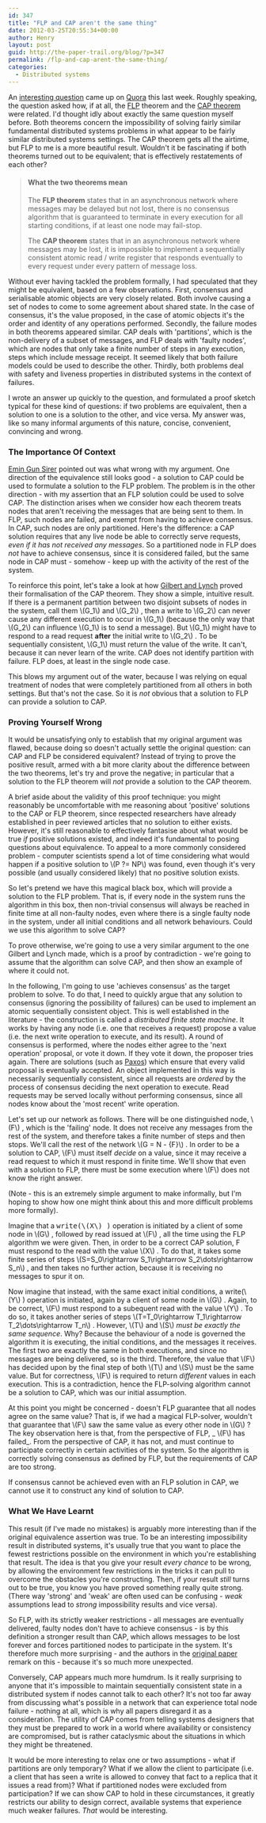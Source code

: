 ```yaml
---
id: 347
title: "FLP and CAP aren't the same thing"
date: 2012-03-25T20:55:34+00:00
author: Henry
layout: post
guid: http://the-paper-trail.org/blog/?p=347
permalink: /flp-and-cap-arent-the-same-thing/
categories:
  - Distributed systems
---
```

An [interesting question](http://www.quora.com/Distributed-Systems/Are-the-FLP-impossibility-result-and-Brewers-CAP-theorem-basically-equivalent) came up on [Quora](http://www.quora.com) this last week. Roughly speaking, the question asked how, if at all, the [FLP](http://the-paper-trail.org/blog/?p=49) theorem and the [CAP theorem](http://the-paper-trail.org/blog/?p=290) were related. I'd thought idly about exactly the same question myself before. Both theorems concern the impossibility of solving fairly similar fundamental distributed systems problems in what appear to be fairly similar distributed systems settings. The CAP theorem gets all the airtime, but FLP to me is a more beautiful result. Wouldn't it be fascinating if both theorems turned out to be equivalent; that is effectively restatements of each other?

<!--more-->

> #### What the two theorems mean
>
> The **FLP theorem** states that in an asynchronous network where messages may be delayed but not lost, there is no consensus algorithm that is guaranteed to terminate in every execution for all starting conditions, if at least one node may fail-stop.</strong>
>
> The **CAP theorem** states that in an asynchronous network where messages may be lost, it is impossible to implement a sequentially consistent atomic read / write register that responds eventually to every request under every pattern of message loss.</ul>

Without ever having tackled the problem formally, I had speculated that they might be equivalent, based on a few observations. First, consensus and serialisable atomic objects are very closely related. Both involve causing a set of nodes to come to some agreement about shared state. In the case of consensus, it's the value proposed, in the case of atomic objects it's the order and identity of any operations performed. Secondly, the failure modes in both theorems appeared similar. CAP deals with 'partitions', which is the non-delivery of a subset of messages, and FLP deals with 'faulty nodes', which are nodes that only take a finite number of steps in any execution, steps which include message receipt. It seemed likely that both failure models could be used to describe the other. Thirdly, both problems deal with safety and liveness properties in distributed systems in the context of failures.

I wrote an answer up quickly to the question, and formulated a proof sketch typical for these kind of questions: if two problems are equivalent, then a solution to one is a solution to the other, and vice versa. My answer was, like so many informal arguments of this nature, concise, convenient, convincing and wrong.

### The Importance Of Context

[Emin Gun Sirer](http://www.cs.cornell.edu/people/egs/) pointed out was what wrong with my argument. One direction of the equivalence still looks good - a solution to CAP could be used to formulate a solution to the FLP problem. The problem is in the other direction - with my assertion that an FLP solution could be used to solve CAP. The distinction arises when we consider how each theorem treats nodes that aren't receiving the messages that are being sent to them. In FLP, such nodes are failed, and exempt from having to achieve consensus. In CAP, such nodes are only partitioned. Here's the difference: a CAP solution requires that any live node be able to correctly serve requests, _even if it has not received any messages_. So a partitioned node in FLP does _not_ have to achieve consensus, since it is considered failed, but the same node in CAP must - somehow - keep up with the activity of the rest of the system.

To reinforce this point, let's take a look at how [Gilbert and Lynch](http://dl.acm.org/citation.cfm?id=564601) proved their formalisation of the CAP theorem. They show a simple, intuitive result. If there is a permanent partition between two disjoint subsets of nodes in the system, call them  \\(G_1\\) and \\(G_2\\) , then a write to  \\(G_2\\) can never cause any different execution to occur in  \\(G_1\\) (because the only way that  \\(G_2\\) can influence  \\(G_1\\) is to send a message). But  \\(G_1\\) might have to respond to a read request **after** the initial write to \\(G_2\\) . To be sequentially consistent,  \\(G_1\\) must return the value of the write. It can't, because it can never learn of the write. CAP does not identify partition with failure. FLP does, at least in the single node case.

This blows my argument out of the water, because I was relying on equal treatment of nodes that were completely partitioned from all others in both settings. But that's not the case. So it is _not_ obvious that a solution to FLP can provide a solution to CAP.

### Proving Yourself Wrong

It would be unsatisfying only to establish that my original argument was flawed, because doing so doesn't actually settle the original question: can CAP and FLP be considered equivalent? Instead of trying to prove the positive result, armed with a bit more clarity about the difference between the two theorems, let's try and prove the negative; in particular that a solution to the FLP theorem will _not_ provide a solution to the CAP theorem.

A brief aside about the validity of this proof technique: you might reasonably be uncomfortable with me reasoning about 'positive' solutions to the CAP or FLP theorem, since respected researchers have already established in peer reviewed articles that no solution to either exists. However, it's still reasonable to effectively fantasise about what would be true _if_ positive solutions existed, and indeed it's fundamental to posing questions about equivalence. To appeal to a more commonly considered problem - computer scientists spend a lot of time considering what would happen if a positive solution to  \\(P ?= NP\\) was found, even though it's very possible (and usually considered likely) that no positive solution exists.

So let's pretend we have this magical black box, which will provide a solution to the FLP problem. That is, if every node in the system runs the algorithm in this box, then non-trivial consensus will always be reached in finite time at all non-faulty nodes, even where there is a single faulty node in the system, under all initial conditions and all network behaviours. Could we use this algorithm to solve CAP?

To prove otherwise, we're going to use a very similar argument to the one Gilbert and Lynch made, which is a proof by contradiction - we're going to assume that the algorithm can solve CAP, and then show an example of where it could not.

In the following, I'm going to use 'achieves consensus' as the target problem to solve. To do that, I need to quickly argue that any solution to consensus (ignoring the possibility of failures) can be used to implement an atomic sequentially consistent object. This is well established in the literature - the construction is called a _distributed finite state machine_. It works by having any node (i.e. one that receives a request) propose a value (i.e. the next write operation to execute, and its result). A round of consensus is performed, where the nodes either agree to the 'next operation' proposal, or vote it down. If they vote it down, the proposer tries again. There are solutions (such as [Paxos](http://the-paper-trail.org/blog/?p=173)) which ensure that every valid proposal is eventually accepted. An object implemented in this way is necessarily sequentially consistent, since all requests are _ordered_ by the process of consensus deciding the next operation to execute. Read requests may be served locally without performing consensus, since all nodes know about the 'most recent' write operation.

Let's set up our network as follows. There will be one distinguished node, \\(F\\) , which is the 'failing' node. It does not receive any messages from the rest of the system, and therefore takes a finite number of steps and then stops. We'll call the rest of the network \\(G = N - \{F\}\\) . In order to be a solution to CAP,  \\(F\\) must itself _decide_ on a value, since it may receive a read request to which it must respond in finite time. We'll show that even with a solution to FLP, there must be some execution where  \\(F\\) does not know the right answer.

(Note - this is an extremely simple argument to make informally, but I'm hoping to show how one might think about this and more difficult problems more formally).

Imagine that a <tt>write(\\(X\\) )</tt> operation is initiated by a client of some node in \\(G\\) , followed by read issued at \\(F\\) , all the time using the FLP algorithm we were given. Then, in order to be a correct CAP solution, F must respond to the read with the value \\(X\\) . To do that, it takes some finite series of steps \\(S=S_0\rightarrow S_1\rightarrow S_2\dots\rightarrow S_n\\) , and then takes no further action, because it is receiving no messages to spur it on.

Now imagine that instead, with the same exact initial conditions, a write(\\(Y\\) ) operation is initiated, again by a client of some node in \\(G\\) . Again, to be correct,  \\(F\\) must respond to a subequent read with the value \\(Y\\) . To do so, it takes another series of steps \\(T=T_0\rightarrow T_1\rightarrow T_2\dots\rightarrow T_n\\) . However,  \\(T\\) and  \\(S\\) _must be exactly the same sequence_. Why? Because the behaviour of a node is governed the algorithm it is executing, the initial conditions, and the messages it receives. The first two are exactly the same in both executions, and since no messages are being delivered, so is the third. Therefore, the value that  \\(F\\) has decided upon by the final step of both  \\(T\\) and  \\(S\\) must be the same value. But for correctness,  \\(F\\) is required to return _different_ values in each execution. This is a contradiction, hence the FLP-solving algorithm cannot be a solution to CAP, which was our initial assumption.

At this point you might be concerned - doesn't FLP guarantee that all nodes agree on the same value? That is, if we had a magical FLP-solver, wouldn't that guarantee that  \\(F\\) saw the same value as every other node in \\(G\\) ? The key observation here is that, from the perspective of FLP, _ \\(F\\) has failed_. From the perspective of CAP, it has not, and must continue to participate correctly in certain activities of the system. So the algorithm is correctly solving consensus as defined by FLP, but the requirements of CAP are too strong.

If consensus cannot be achieved even with an FLP solution in CAP, we cannot use it to construct any kind of solution to CAP.

### What We Have Learnt

This result (if I've made no mistakes) is arguably more interesting than if the original equivalence assertion was true. To be an interesting impossibility result in distributed systems, it's usually true that you want to place the fewest restrictions possible on the environment in which you're establishing that result. The idea is that you give your result _every chance_ to be wrong, by allowing the environment few restrictions in the tricks it can pull to overcome the obstacles you're constructing. Then, if your result _still_ turns out to be true, you know you have proved something really quite strong. (There way 'strong' and 'weak' are often used can be confusing - _weak_ assumptions lead to _strong_ impossibility results and vice versa).

So FLP, with its strictly weaker restrictions - all messages are eventually delivered, faulty nodes don't have to achieve consensus - is by this definition a stronger result than CAP, which allows messages to be lost forever and forces partitioned nodes to participate in the system. It's therefore much more surprising - and the authors in the [original paper](http://dl.acm.org/citation.cfm?id=214121) remark on this - because it's so much more unexpected.

Conversely, CAP appears much more humdrum. Is it really surprising to anyone that it's impossible to maintain sequentially consistent state in a distributed system if nodes cannot talk to each other? It's not too far away from discussing what's possible in a network that can experience total node failure - nothing at all, which is why all papers disregard it as a consideration. The utility of CAP comes from telling systems designers that they must be prepared to work in a world where availability or consistency are compromised, but is rather cataclysmic about the situations in which they might be threatened.

It would be more interesting to relax one or two assumptions - what if partitions are only temporary? What if we allow the client to participate (i.e. a client that has seen a write is allowed to convey that fact to a replica that it issues a read from)? What if partitioned nodes were excluded from participation? If we can show CAP to hold in these circumstances, it greatly restricts our ability to design correct, available systems that experience much weaker failures. _That_ would be interesting.
